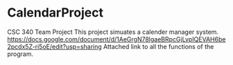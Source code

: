# CalendarProject
CSC 340 Team Project
This project simuates a calender manager system. 
https://docs.google.com/document/d/1AeGrgN78lgaeBRpcGjLvpIQEVAH6be2pcdx5Z-ri5oE/edit?usp=sharing
Attached link to all the functions of the program.
